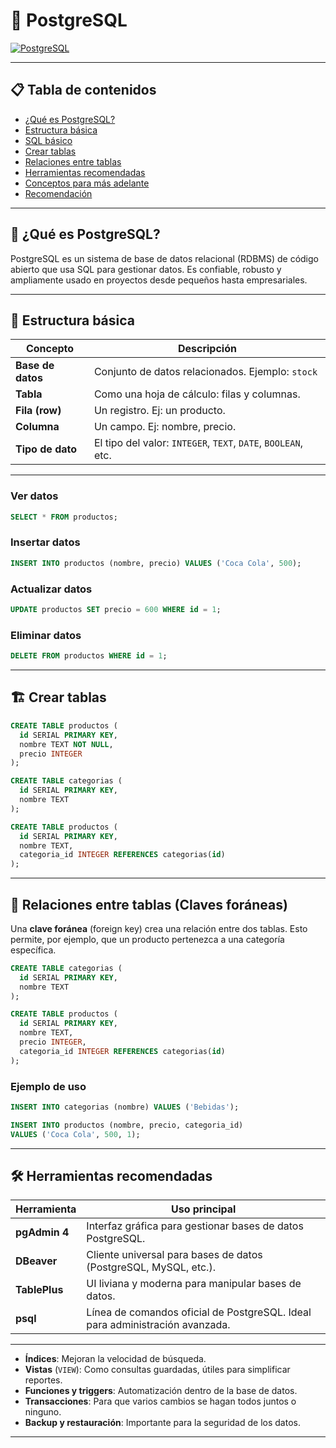 # 🐘 PostgreSQL

[![PostgreSQL](https://img.shields.io/badge/PostgreSQL-Relational_DB-blue)](https://www.postgresql.org/)

---

## 📋 Tabla de contenidos

- [¿Qué es PostgreSQL?](#-qué-es-postgresql)
- [Estructura básica](#-estructura-básica)
- [SQL básico](#-sql-básico-80-del-uso-diario)
- [Crear tablas](#-crear-tablas)
- [Relaciones entre tablas](#-relaciones-entre-tablas-claves-foráneas)
- [Herramientas recomendadas](#-herramientas-recomendadas)
- [Conceptos para más adelante](#-conceptos-para-más-adelante)
- [Recomendación](#-recomendación)

---

## 🧠 ¿Qué es PostgreSQL?

PostgreSQL es un sistema de base de datos relacional (RDBMS) de código abierto que usa SQL para gestionar datos. Es confiable, robusto y ampliamente usado en proyectos desde pequeños hasta empresariales.

---

## 🧱 Estructura básica

| Concepto        | Descripción |
|----------------|-------------|
| **Base de datos** | Conjunto de datos relacionados. Ejemplo: `stock` |
| **Tabla**         | Como una hoja de cálculo: filas y columnas. |
| **Fila (row)**    | Un registro. Ej: un producto. |
| **Columna**       | Un campo. Ej: nombre, precio. |
| **Tipo de dato**  | El tipo del valor: `INTEGER`, `TEXT`, `DATE`, `BOOLEAN`, etc. |

---

### Ver datos

```sql
SELECT * FROM productos;
```

### Insertar datos

```sql
INSERT INTO productos (nombre, precio) VALUES ('Coca Cola', 500);
```

### Actualizar datos

```sql
UPDATE productos SET precio = 600 WHERE id = 1;
```

### Eliminar datos

```sql
DELETE FROM productos WHERE id = 1;
```

---

## 🏗 Crear tablas

```sql
CREATE TABLE productos (
  id SERIAL PRIMARY KEY,
  nombre TEXT NOT NULL,
  precio INTEGER
);
```

```sql
CREATE TABLE categorias (
  id SERIAL PRIMARY KEY,
  nombre TEXT
);
```

```sql
CREATE TABLE productos (
  id SERIAL PRIMARY KEY,
  nombre TEXT,
  categoria_id INTEGER REFERENCES categorias(id)
);
```

---

## 🔗 Relaciones entre tablas (Claves foráneas)

Una **clave foránea** (foreign key) crea una relación entre dos tablas. Esto permite, por ejemplo, que un producto pertenezca a una categoría específica.

```sql
CREATE TABLE categorias (
  id SERIAL PRIMARY KEY,
  nombre TEXT
);

CREATE TABLE productos (
  id SERIAL PRIMARY KEY,
  nombre TEXT,
  precio INTEGER,
  categoria_id INTEGER REFERENCES categorias(id)
);
```

### Ejemplo de uso

```sql
INSERT INTO categorias (nombre) VALUES ('Bebidas');

INSERT INTO productos (nombre, precio, categoria_id) 
VALUES ('Coca Cola', 500, 1);
```

---

## 🛠 Herramientas recomendadas

| Herramienta     | Uso principal |
|-----------------|---------------|
| **pgAdmin 4**   | Interfaz gráfica para gestionar bases de datos PostgreSQL. |
| **DBeaver**     | Cliente universal para bases de datos (PostgreSQL, MySQL, etc.). |
| **TablePlus**   | UI liviana y moderna para manipular bases de datos. |
| **psql**        | Línea de comandos oficial de PostgreSQL. Ideal para administración avanzada. |

---


- **Índices**: Mejoran la velocidad de búsqueda.
- **Vistas** (`VIEW`): Como consultas guardadas, útiles para simplificar reportes.
- **Funciones y triggers**: Automatización dentro de la base de datos.
- **Transacciones**: Para que varios cambios se hagan todos juntos o ninguno.
- **Backup y restauración**: Importante para la seguridad de los datos.

---
